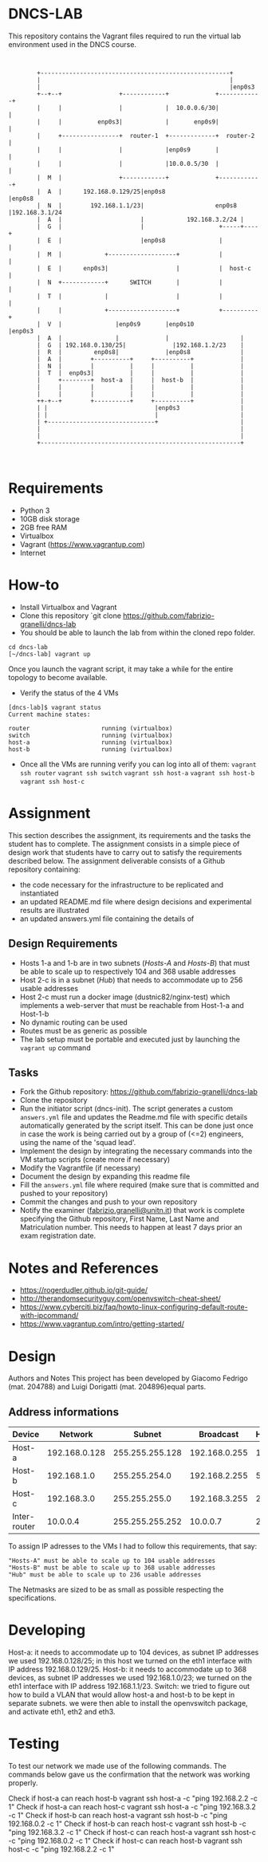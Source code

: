 ﻿# DNCS-LAB

This repository contains the Vagrant files required to run the virtual lab environment used in the DNCS course.
```


        +-----------------------------------------------------+
        |                                                     |
        |                                                     |enp0s3
        +--+--+                +------------+             +------------+
        |     |                |            |  10.0.0.6/30|            |
        |     |          enp0s3|            |       enp0s9|            |
        |     +----------------+  router-1  +-------------+  router-2  |
        |     |                |            |enp0s9       |            |
        |     |                |            |10.0.0.5/30  |            |
        |  M  |                +------------+             +------------+
        |  A  |      192.168.0.129/25|enp0s8                     |enp0s8
        |  N  |        192.168.1.1/23|                    enp0s8 |192.168.3.1/24
        |  A  |                      |            192.168.3.2/24 |
        |  G  |                      |                     +-----+----+
        |  E  |                      |enp0s8               |          |
        |  M  |            +-------------------+           |          |
        |  E  |      enp0s3|                   |           |  host-c  |
        |  N  +------------+      SWITCH       |           |          |
        |  T  |            |                   |           |          |
        |     |            +-------------------+           +----------+
        |  V  |               |enp0s9       |enp0s10             |enp0s3
        |  A  |               |             |                    |
        |  G  | 192.168.0.130/25|             |192.168.1.2/23    |
        |  R  |         enp0s8|             |enp0s8              |
        |  A  |        +----------+     +----------+             |
        |  N  |        |          |     |          |             |
        |  T  |  enp0s3|          |     |          |             |
        |     +--------+  host-a  |     |  host-b  |             |
        |     |        |          |     |          |             |
        |     |        |          |     |          |             |
        ++-+--+        +----------+     +----------+             |
        | |                              |enp0s3                 |
        | |                              |                       |
        | +------------------------------+                       |
        |                                                        |
        |                                                        |
        +--------------------------------------------------------+



```

# Requirements
 - Python 3
 - 10GB disk storage
 - 2GB free RAM
 - Virtualbox
 - Vagrant (https://www.vagrantup.com)
 - Internet

# How-to
 - Install Virtualbox and Vagrant
 - Clone this repository
`git clone https://github.com/fabrizio-granelli/dncs-lab
 - You should be able to launch the lab from within the cloned repo folder.
```
cd dncs-lab
[~/dncs-lab] vagrant up
```
Once you launch the vagrant script, it may take a while for the entire topology to become available.
 - Verify the status of the 4 VMs
 ```
 [dncs-lab]$ vagrant status                                                                                                                                                                
Current machine states:

router                    running (virtualbox)
switch                    running (virtualbox)
host-a                    running (virtualbox)
host-b                    running (virtualbox)
```
- Once all the VMs are running verify you can log into all of them:
`vagrant ssh router`
`vagrant ssh switch`
`vagrant ssh host-a`
`vagrant ssh host-b`
`vagrant ssh host-c`

# Assignment
This section describes the assignment, its requirements and the tasks the student has to complete.
The assignment consists in a simple piece of design work that students have to carry out to satisfy the requirements described below.
The assignment deliverable consists of a Github repository containing:
- the code necessary for the infrastructure to be replicated and instantiated
- an updated README.md file where design decisions and experimental results are illustrated
- an updated answers.yml file containing the details of

## Design Requirements
- Hosts 1-a and 1-b are in two subnets (*Hosts-A* and *Hosts-B*) that must be able to scale up to respectively 104 and 368 usable addresses
- Host 2-c is in a subnet (*Hub*) that needs to accommodate up to 256 usable addresses
- Host 2-c must run a docker image (dustnic82/nginx-test) which implements a web-server that must be reachable from Host-1-a and Host-1-b
- No dynamic routing can be used
- Routes must be as generic as possible
- The lab setup must be portable and executed just by launching the `vagrant up` command

## Tasks
- Fork the Github repository: https://github.com/fabrizio-granelli/dncs-lab
- Clone the repository
- Run the initiator script (dncs-init). The script generates a custom `answers.yml` file and updates the Readme.md file with specific details automatically generated by the script itself.
  This can be done just once in case the work is being carried out by a group of (<=2) engineers, using the name of the 'squad lead'.
- Implement the design by integrating the necessary commands into the VM startup scripts (create more if necessary)
- Modify the Vagrantfile (if necessary)
- Document the design by expanding this readme file
- Fill the `answers.yml` file where required (make sure that is committed and pushed to your repository)
- Commit the changes and push to your own repository
- Notify the examiner (fabrizio.granelli@unitn.it) that work is complete specifying the Github repository, First Name, Last Name and Matriculation number. This needs to happen at least 7 days prior an exam registration date.

# Notes and References
- https://rogerdudler.github.io/git-guide/
- http://therandomsecurityguy.com/openvswitch-cheat-sheet/
- https://www.cyberciti.biz/faq/howto-linux-configuring-default-route-with-ipcommand/
- https://www.vagrantup.com/intro/getting-started/


# Design

Authors and Notes
This project has been developed by Giacomo Fedrigo (mat. 204788) and Luigi Dorigatti (mat. 204896)equal parts.

## Address informations

| Device       | Network       | Subnet          | Broadcast     | Hosts | Host-min      | Host-max      |
|--------------|---------------|-----------------|---------------|-------|---------------|---------------|
| Host-a       | 192.168.0.128 | 255.255.255.128 | 192.168.0.255 | 126   | 192.168.0.129 | 192.168.0.254 |
| Host-b       | 192.168.1.0   | 255.255.254.0   | 192.168.2.255 | 510   | 192.168.1.1   | 192.168.2.254 |
| Host-c       | 192.168.3.0   | 255.255.255.0   | 192.168.3.255 | 254   | 192.168.3.1   | 192.168.3.254 |
| Inter-router | 10.0.0.4      | 255.255.255.252 | 10.0.0.7      | 2     | 10.0.0.5      | 10.0.0.6      |

To assign IP adresses to the VMs I had to follow this requirements, that say:

    "Hosts-A" must be able to scale up to 104 usable addresses
    "Hosts-B" must be able to scale up to 368 usable addresses
    "Hub" must be able to scale up to 236 usable addresses

The Netmasks are sized to be as small as possible respecting the specifications.



# Developing

Host-a: it needs to accommodate up to 104 devices, as subnet IP addresses we used 192.168.0.128/25; in this host we turned on the eth1 interface with IP address 192.168.0.129/25. Host-b: it needs to accommodate up to 368 devices, as subnet IP addresses we used 192.168.1.0/23; we turned on the eth1 interface with IP address 192.168.1.1/23. Switch: we tried to figure out how to build a VLAN that would allow host-a and host-b to be kept in separate subnets. we were then able to install the openvswitch package, and activate eth1, eth2 and eth3.




# Testing

To test our network we made use of the following commands. The commands below gave us the confirmation that the network was working properly.

Check if host-a can reach host-b	vagrant ssh host-a -c "ping  192.168.2.2 -c 1"
Check if host-a can reach host-c	vagrant ssh host-a -c "ping 192.168.3.2 -c 1"
Check if host-b can reach host-a	vagrant ssh host-b -c "ping 192.168.0.2 -c 1"
Check if host-b can reach host-c	vagrant ssh host-b -c "ping 192.168.3.2 -c 1"
Check if host-c can reach host-a	vagrant ssh host-c -c "ping 192.168.0.2 -c 1"
Check if host-c can reach host-b	vagrant ssh host-c -c "ping 192.168.2.2 -c 1"


